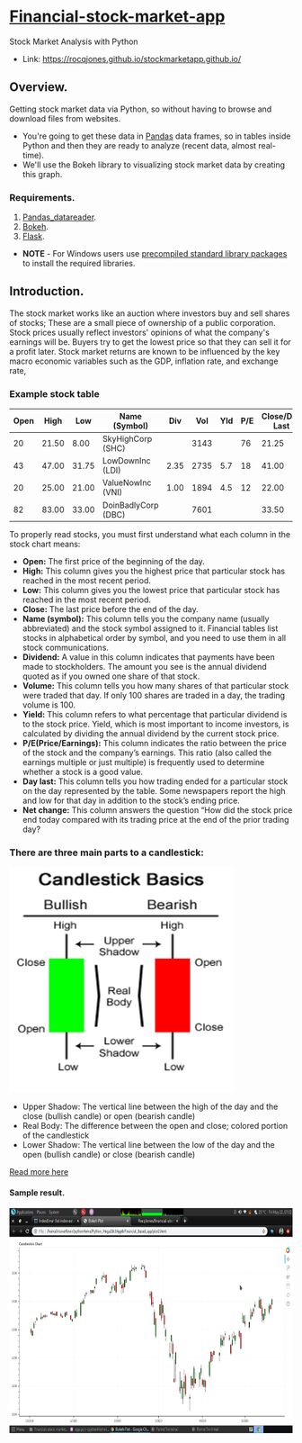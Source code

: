 # [Financial-stock-market-app](https://rocqjones.github.io/stockmarketapp.github.io/)
Stock Market Analysis with Python

* Link: https://rocqjones.github.io/stockmarketapp.github.io/

## Overview.
Getting stock market data via Python, so without having to browse and download files from websites.
* You're going to get these data in [Pandas]() data frames, so in tables inside Python and then they are ready to analyze (recent data, almost real-time). 
* We'll use the Bokeh library to visualizing stock market data by creating this graph.

### Requirements.
1. [Pandas_datareader](https://pypi.org/project/pandas-datareader/).
2. [Bokeh](https://docs.bokeh.org/en/latest/index.html).
3. [Flask](https://flask-doc.readthedocs.io/en/latest/).
* **NOTE** - For Windows users use [precompiled standard library packages](https://www.lfd.uci.edu/~gohlke/pythonlibs/) to install the required libraries. 

## Introduction.
The stock market works like an auction where investors buy and sell shares of stocks; These are a small piece of ownership of a public corporation. Stock prices usually reflect investors' opinions of what the company's earnings will be. Buyers try to get the lowest price so that they can sell it for a profit later. Stock market returns are known to be influenced by the key macro economic variables such as the GDP, inflation rate, and exchange rate,

### Example stock table
|Open| High | Low    | Name (Symbol)	    | Div   | Vol   | Yld	| P/E	| Close/Day Last | Net Chg |
| -- | ---- | ------ | -------------------- | ----- | ----- | ----- | ----- | -------------- | ------- |
|20  |21.50 | 8.00	 | SkyHighCorp (SHC)	|       | 3143  |       | 76	| 21.25	         | +.25    |
|43  |47.00 | 31.75	 | LowDownInc (LDI)	    | 2.35  | 2735	| 5.7	| 18	| 41.00	         | –.50    |
|20  |25.00 | 21.00	 | ValueNowInc (VNI)	| 1.00	| 1894	| 4.5	| 12	| 22.00	         | +.10    |
|82  |83.00 | 33.00	 | DoinBadlyCorp (DBC)	|       | 7601  |		|	    | 33.50	         |–.75     |

To properly read stocks, you must first understand what each column in the stock chart means:
* **Open:** The first price of the beginning of the day.
* **High:** This column gives you the highest price that particular stock has reached in the most recent period.
* **Low:** This column gives you the lowest price that particular stock has reached in the most recent period.
* **Close:** The last price before the end of the day.
* **Name (symbol):** This column tells you the company name (usually abbreviated) and the stock symbol assigned to it. Financial tables list stocks in alphabetical order by symbol, and you need to use them in all stock communications.
* **Dividend:** A value in this column indicates that payments have been made to stockholders. The amount you see is the annual dividend quoted as if you owned one share of that stock.
* **Volume:** This column tells you how many shares of that particular stock were traded that day. If only 100 shares are traded in a day, the trading volume is 100.
* **Yield:** This column refers to what percentage that particular dividend is to the stock price. Yield, which is most important to income investors, is calculated by dividing the annual dividend by the current stock price.
* **P/E(Price/Earnings):** This column indicates the ratio between the price of the stock and the company’s earnings. This ratio (also called the earnings multiple or just multiple) is frequently used to determine whether a stock is a good value.
* **Day last:** This column tells you how trading ended for a particular stock on the day represented by the table. Some newspapers report the high and low for that day in addition to the stock’s ending price.
* **Net change:** This column answers the question “How did the stock price end today compared with its trading price at the end of the prior trading day?

### There are three main parts to a candlestick:
<a href="url"><img src="https://github.com/RocqJones/financial-stock-market-app/blob/master/imgs/CandlestickBasicsChart.png" height="400" width="400" ></a>

* Upper Shadow: The vertical line between the high of the day and the close (bullish candle) or open (bearish candle) 
* Real Body: The difference between the open and close; colored portion of the candlestick 
* Lower Shadow: The vertical line between the low of the day and the open (bullish candle) or close (bearish candle)

[Read more here](https://commodity.com/technical-analysis/candlestick-basics/)

#### Sample result.
<a href="url"><img src="https://github.com/RocqJones/financial-stock-market-app/blob/master/imgs/plot.png" height="400" width="auto" ></a>
